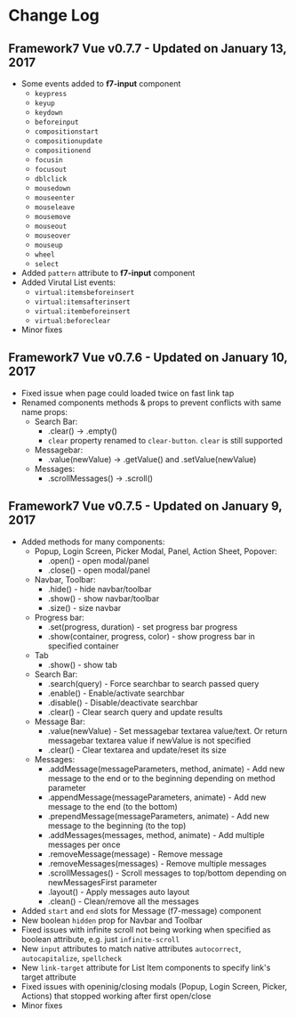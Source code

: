 # Change Log

## Framework7 Vue v0.7.7 - Updated on January 13, 2017
  * Some events added to **f7-input** component
    * `keypress`
    * `keyup`
    * `keydown`
    * `beforeinput`
    * `compositionstart`
    * `compositionupdate`
    * `compositionend`
    * `focusin`
    * `focusout`
    * `dblclick`
    * `mousedown`
    * `mouseenter`
    * `mouseleave`
    * `mousemove`
    * `mouseout`
    * `mouseover`
    * `mouseup`
    * `wheel`
    * `select`
  * Added `pattern` attribute to **f7-input** component
  * Added Virutal List events:
    * `virtual:itemsbeforeinsert`
    * `virtual:itemsafterinsert`
    * `virtual:itembeforeinsert`
    * `virtual:beforeclear`
  * Minor fixes

## Framework7 Vue v0.7.6 - Updated on January 10, 2017
  * Fixed issue when page could loaded twice on fast link tap
  * Renamed components methods & props to prevent conflicts with same name props:
    * Search Bar:
      * .clear() -> .empty()
      * `clear` property renamed to `clear-button`. `clear` is still supported
    * Messagebar:
      * .value(newValue) -> .getValue() and .setValue(newValue)
    * Messages:
      * .scrollMessages() -> .scroll()
    

## Framework7 Vue v0.7.5 - Updated on January 9, 2017
  * Added methods for many components:
    * Popup, Login Screen, Picker Modal, Panel, Action Sheet, Popover:
      * .open() - open modal/panel
      * .close() - open modal/panel
    * Navbar, Toolbar:
      * .hide() - hide navbar/toolbar
      * .show() - show navbar/toolbar
      * .size() - size navbar
    * Progress bar:
      * .set(progress, duration) - set progress bar progress
      * .show(container, progress, color) - show progress bar in specified container
    * Tab
      * .show() - show tab
    * Search Bar:
      * .search(query) - Force searchbar to search passed query
      * .enable() - Enable/activate searchbar
      * .disable() - Disable/deactivate searchbar
      * .clear() - Clear search query and update results
    * Message Bar:
      * .value(newValue) - Set messagebar textarea value/text. Or return messagebar textarea value if newValue is not specified
      * .clear() - Clear textarea and update/reset its size
    * Messages:
      * .addMessage(messageParameters, method, animate) - Add new message to the end or to the beginning depending on method parameter
      * .appendMessage(messageParameters, animate) - Add new message to the end (to the bottom)
      * .prependMessage(messageParameters, animate) - Add new message to the beginning (to the top)
      * .addMessages(messages, method, animate) - Add multiple messages per once
      * .removeMessage(message) - Remove message
      * .removeMessages(messages) - Remove multiple messages
      * .scrollMessages() - Scroll messages to top/bottom depending on newMessagesFirst parameter
      * .layout() - Apply messages auto layout
      * .clean() - Clean/remove all the messages
  * Added `start` and `end` slots for Message (f7-message) component
  * New boolean `hidden` prop for Navbar and Toolbar
  * Fixed issues with infinite scroll not being working when specified as boolean attribute, e.g. just `infinite-scroll`
  * New `input` attributes to match native attributes `autocorrect`, `autocapitalize`, `spellcheck`
  * New `link-target` attribute for List Item components to specify link's target attribute
  * Fixed issues with openinig/closing modals (Popup, Login Screen, Picker, Actions) that stopped working after first open/close
  * Minor fixes